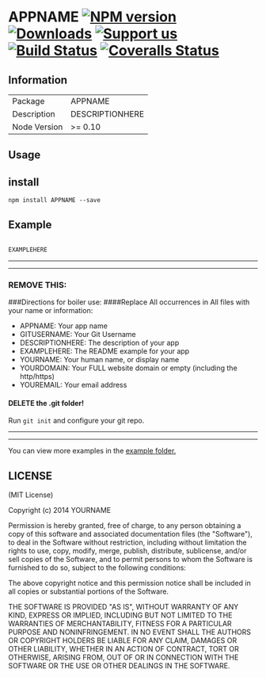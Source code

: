 # APPNAME [![NPM version][npm-image]][npm-url] [![Downloads][downloads-image]][npm-url] [![Support us][gittip-image]][gittip-url] [![Build Status][travis-image]][travis-url] [![Coveralls Status][coveralls-image]][coveralls-url]


## Information

<table>
<tr>
<td>Package</td>
<td>APPNAME</td>
</tr>
<tr>
<td>Description</td>
<td>DESCRIPTIONHERE</td>
</tr>
<tr>
<td>Node Version</td>
<td>>= 0.10</td>
</tr>
</table>

## Usage

## install

```
npm install APPNAME --save

```
## Example

```js

EXAMPLEHERE

```

-----------
---
### REMOVE THIS:
###Directions for boiler use:
####Replace All occurrences in All files with your name or information:

- APPNAME: Your app name
- GITUSERNAME: Your Git Username
- DESCRIPTIONHERE: The description of your app
- EXAMPLEHERE: The README example for your app
- YOURNAME: Your human name, or display name
- YOURDOMAIN: Your FULL website domain or empty (including the http/https)
- YOUREMAIL: Your email address

#### DELETE the .git folder!
Run `git init` and configure your git repo.


-----------
---



You can view more examples in the [example folder.](https://github.com/GITUSERNAME/APPNAME/tree/master/examples)

## LICENSE

(MIT License)

Copyright (c) 2014 YOURNAME <YOUREMAIL>

Permission is hereby granted, free of charge, to any person obtaining
a copy of this software and associated documentation files (the
"Software"), to deal in the Software without restriction, including
without limitation the rights to use, copy, modify, merge, publish,
distribute, sublicense, and/or sell copies of the Software, and to
permit persons to whom the Software is furnished to do so, subject to
the following conditions:

The above copyright notice and this permission notice shall be
included in all copies or substantial portions of the Software.

THE SOFTWARE IS PROVIDED "AS IS", WITHOUT WARRANTY OF ANY KIND,
EXPRESS OR IMPLIED, INCLUDING BUT NOT LIMITED TO THE WARRANTIES OF
MERCHANTABILITY, FITNESS FOR A PARTICULAR PURPOSE AND
NONINFRINGEMENT. IN NO EVENT SHALL THE AUTHORS OR COPYRIGHT HOLDERS BE
LIABLE FOR ANY CLAIM, DAMAGES OR OTHER LIABILITY, WHETHER IN AN ACTION
OF CONTRACT, TORT OR OTHERWISE, ARISING FROM, OUT OF OR IN CONNECTION
WITH THE SOFTWARE OR THE USE OR OTHER DEALINGS IN THE SOFTWARE.




[gittip-url]: https://www.gittip.com/WeAreFractal/
[gittip-image]: http://img.shields.io/gittip/WeAreFractal.svg

[downloads-image]: http://img.shields.io/npm/dm/APPNAME.svg
[npm-url]: https://npmjs.org/package/APPNAME
[npm-image]: http://img.shields.io/npm/v/APPNAME.svg

[travis-url]: https://travis-ci.org/GITUSERNAME/APPNAME
[travis-image]: https://travis-ci.org/GITUSERNAME/APPNAME.png?branch=master

[coveralls-url]: https://coveralls.io/r/GITUSERNAME/APPNAME
[coveralls-image]: https://coveralls.io/repos/GITUSERNAME/APPNAME/badge.png

[depstat-url]: https://david-dm.org/GITUSERNAME/APPNAME
[depstat-image]: https://david-dm.org/GITUSERNAME/APPNAME.png

[david-url]: https://david-dm.org/GITUSERNAME/APPNAME
[david-image]: https://david-dm.org/GITUSERNAME/APPNAME.png?theme=shields.io
